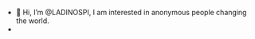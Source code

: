 - 👋 Hi, I’m @LADINOSPI, I am interested in anonymous people
changing the world.
- 
<!---
LADINOSPI/LADINOSPI is a ✨ special ✨ repository because its `README.md` (this file) appears on your GitHub profile.
You can click the Preview link to take a look at your changes.
--->
